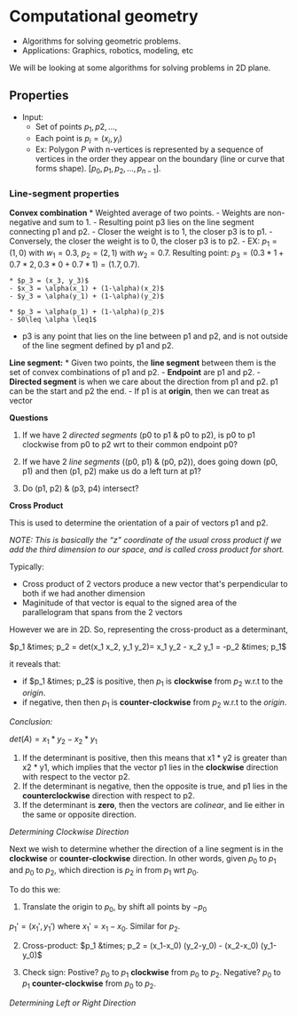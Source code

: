 # Computational geometry
- Algorithms for solving geometric problems.
- Applications: Graphics, robotics, modeling, etc

We will be looking at some algorithms for solving problems in 2D plane.

## Properties

* Input: 
	- Set of points ${p_1, p2,...}$, 
	- Each point is $p_i = (x_i, y_i)$
	- Ex: Polygon $P$ with n-vertices is represented by a sequence of vertices in the order they appear on the boundary (line or curve that forms shape). $[p_0, p_1, p_2, ... , p_{n-1}]$. 


### Line-segment properties

**Convex combination** 
	* Weighted average of two points. 
	- Weights are non-negative and sum to 1. 
	- Resulting point p3 lies on the line segment connecting p1 and p2. 
	- Closer the weight is to 1, the closer p3 is to p1. 
	- Conversely, the closer the weight is to 0, the closer p3 is to p2. 
	- EX: $p_1 = (1,0)$ with $w_1 = 0.3$, $p_2 = (2,1)$ with $w_2 = 0.7$. Resulting point: $p_3 = (0.3 * 1 + 0.7 * 2, 0.3 * 0 + 0.7 * 1) = (1.7, 0.7)$.


	* $p_3 = (x_3, y_3)$
	- $x_3 = \alpha(x_1) + (1-\alpha)(x_2)$
	- $y_3 = \alpha(y_1) + (1-\alpha)(y_2)$

	* $p_3 = \alpha(p_1) + (1-\alpha)(p_2)$
	- $0\leq \alpha \leq1$

- p3 is any point that lies on the line between p1 and p2, and is not outside of the line segment defined by p1 and p2. 

**Line segment:** 
	* Given two points, the **line segment** between them is the set of convex combinations of p1 and p2.
	- **Endpoint** are p1 and p2.
	- **Directed segment** is when we care about the direction from p1 and p2. p1 can be the start and p2 the end.
	- If p1 is at **origin**, then we can treat as vector

**Questions**

1. If we have 2 *directed segments* (p0 to p1 \& p0 to p2), is p0 to p1 clockwise from p0 to p2 wrt to their common endpoint p0?

2. If we have 2 *line segments* ((p0, p1) \& (p0, p2)), does going down (p0, p1) and then (p1, p2) make us do a left turn at p1?

3. Do (p1, p2) \& (p3, p4) intersect?


**Cross Product**

This is used to determine the orientation of a pair of vectors p1 and p2.

*NOTE: This is basically the “z” coordinate of the usual cross product if we add the third dimension to our space, and is called cross product for short.*

Typically:
- Cross product of 2 vectors produce a new vector that's perpendicular to both if we had another dimension
- Maginitude of that vector is equal to the signed area of the parallelogram that spans from the 2 vectors

However we are in 2D. So, representing the cross-product as a determinant,

$p_1 &times; p_2 = det(x_1 x_2, y_1 y_2)= x_1 y_2 - x_2 y_1  = -p_2 &times; p_1$

it reveals that:

- if $p_1 &times; p_2$ is positive, then $p_1$ is **clockwise** from $p_2$ w.r.t to the *origin*. 
- if negative, then then $p_1$ is **counter-clockwise** from $p_2$ w.r.t to the *origin*. 

*Conclusion:*

$det(A) = x_1 * y_2 - x_2 * y_1$

1. If the determinant is positive, then this means that x1 * y2 is greater than x2 * y1, which implies that the vector p1 lies in the **clockwise** direction with respect to the vector p2. 
2. If the determinant is negative, then the opposite is true, and p1 lies in the **counterclockwise** direction with respect to p2. 
3. If the determinant is **zero**, then the vectors are *colinear*, and lie either in the same or opposite direction.


*Determining Clockwise Direction*

Next we wish to determine whether the direction of a line segment is in the **clockwise** or **counter-clockwise** direction. In other words, given $p_0$ to $p_1$ and $p_0$ to $p_2$, which direction is $p_2$ in from $p_1$ wrt $p_0$. 

To do this we:
1. Translate the origin to $p_0$, by shift all points by $-p_0$

$p_1' = (x_1', y_1')$ where $x_1' = x_1 - x_0$. Similar for $p_2$.


2. Cross-product: $p_1 &times; p_2 = (x_1-x_0) (y_2-y_0) - (x_2-x_0) (y_1-y_0)$

3. Check sign: Postive? $p_0$ to $p_1$ **clockwise** from $p_0$ to $p_2$. Negative? $p_0$ to $p_1$ **counter-clockwise** from $p_0$ to $p_2$.

*Determining Left or Right Direction*







